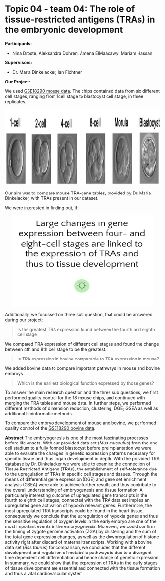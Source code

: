 # Topic 04 - team 04: The role of tissue-restricted antigens (TRAs) in the embryonic development


**Participants:**
* Nina Droste, Aleksandra Dohren, Amena ElMaadawy, Mariam Hassan

**Supervisors:**
* Dr. Maria Dinkelacker, Ian Fichtner 

**Our Project:**

We used [GSE18290 mouse data](https://www.ncbi.nlm.nih.gov/geo/query/acc.cgi?acc=GSE18290). The chips contained data from six different cell stages, ranging from 1cell stage to blastocyst cell stage, in three replicates. 

<p align="center">
  <img width="700" height="250" src="https://github.com/datascience-mobi-2022/2022-topic-04-team-04/blob/8bdce2e53b4b714cc99cee5cbfea0e31622c70e8/Topic4_cellstages.png">
  
</p>

Our aim was to compare mouse TRA-gene tables, provided by Dr. Maria Dinkelacker, with TRAs present in our dataset.

We were interested in finding out, if:


<p align="center">
  <img width="460" height="300" src="https://github.com/datascience-mobi-2022/2022-topic-04-team-04/blob/1b6a4cc1fc4fcf1aaf52a296396986c63ca121b1/Topic4_Researchquestion.png">
</p>



Additionally, we focussed on three sub question, that could be answered during our project: 

> Is the greatest TRA expression found between the fourth and eighth cell stage


We compared TRA expression of different cell stages and found the change between 4th and 8th cell stage to be the greatest.

> Is TRA expression in bovine comparable to TRA expression in mouse?


We added bovine data to compare important pathways in mouse and bovine embroys


> Which is the earliest biological function expressed by those genes?

To answer the main research question and the three sub questions, we first performed quality control for the 18 mouse chips, and continued with merging the TRA tables and mouse data. In further steps, we performed different methods of dimension reduction, clustering, DGE; GSEA as well as additional bioinformatic methods.

To compare the embryo development of mouse and bovine, we performed quality control of the [GSE18290 bovine data](https://www.ncbi.nlm.nih.gov/geo/query/acc.cgi?acc=GSE18290).

**Abstract**
The embryogenesis is one of the most fascinating processes before life onsets. With our provided data set (_Mus musculus_) from the one cell stadium to a fully formed blastocyst before preimplantation we were able to evaluate the changes in genetic expression patterns necessary for specific tissue and thus organ development in depth. With the provided TRA database by Dr. Dinkelacker we were able to examine the connection of Tissue Restricted Antigens (TRAs), the establishment of self-tolerance due to the upregulation of TRAs in specific cell stages and tissues. Through the means of differential gene expression (DGE) and gene set enrichment analysis (GSEA) were able to achieve further results and thus contribute to the overall understanding of embryogenesis and tissue formation.  A particularly interesting outcome of upregulated gene transcripts in the fourth to eighth cell stages, connected with the TRA data set implies an upregulated gene activation of hypoxia relevant genes. Furthermore, the most upregulated TRA transcripts could be found in the heart tissue, consequently we conclude that the upregulation of hypoxia genes and thus the sensitive regulation of oxygen levels in the early embryo are one of the most important events in the embryogenesis. Moreover, we could confirm the timing of zygote genome activation (ZGA) by clustering and the sum of the total gene expression changes, as well as the downregulation of histone activity right after discard of maternal transcripts. Working with a bovine data set (_Bos taurus_) for comparison, we concluded that the different development and regulation of metabolic pathways is due to a divergent time dependent cell differentiation and hence change of genetic expression. In summary, we could show that the expression of TRAs in the early stages of tissue development are essential and connected with the tissue formation and thus a vital cardiovascular system.

